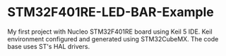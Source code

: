 # STM32F401RE-LED-BAR-Example
My first project with Nucleo STM32F401RE board using Keil 5 IDE. Keil environment configured and generated using STM32CubeMX. The code base uses ST's HAL drivers.
